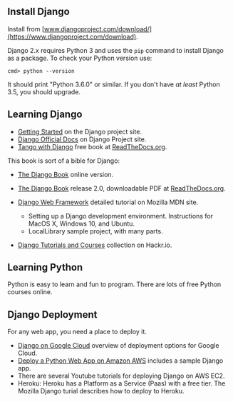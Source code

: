 ## Install Django

Install from [www.djangoproject.com/download/](https://www.djangoproject.com/download).

Django 2.x requires Python 3 and uses the `pip` command to install Django as a package.
To check your Python version use:
```
cmd> python --version
```
It should print "Python 3.6.0" or similar.  If you don't have *at least* Python 3.5, you should upgrade.

## Learning Django

* [Getting Started](https://www.djangoproject.com/start/) on the Django project site.
* [Django Official Docs](https://docs.djangoproject.com/en/2.1/) on Django Project site.
* [Tango with Django](https://media.readthedocs.org/pdf/tango-with-django/latest/tango-with-django.pdf) free book at [ReadTheDocs.org](https://readthedocs.org).

This book is sort of a bible for Django:

* [The Django Book](https://djangobook.com) online version.
* [The Django Book](https://media.readthedocs.org/pdf/djangobook/latest/djangobook.pdf) release 2.0, downloadable PDF at [ReadTheDocs.org](https://readthedocs.org).

* [Django Web Framework](https://developer.mozilla.org/en-US/docs/Learn/Server-side/Django) detailed tutorial on Mozilla MDN site.
  - Setting up a Django development environment. Instructions for MacOS X, Windows 10, and Ubuntu.
  - LocalLibrary sample project, with many parts.
* [Django Tutorials and Courses](https://hackr.io/tutorials/learn-django) collection on Hackr.io.

## Learning Python

Python is easy to learn and fun to program.  There are lots of free Python courses online.


## Django Deployment

For any web app, you need a place to deploy it.

* [Django on Google Cloud](https://cloud.google.com/python/django/) overview of deployment options for Google Cloud.
* [Deploy a Python Web App on Amazon AWS](https://aws.amazon.com/getting-started/projects/deploy-python-application/) includes a sample Django app.
* There are several Youtube tutorials for deploying Django on AWS EC2.
* Heroku: Heroku has a Platform as a Service (Paas) with a free tier.  The Mozilla Django turial describes how to deploy to Heroku.

